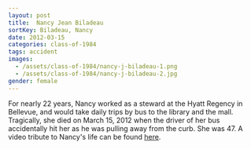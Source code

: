 ```yaml
---
layout: post
title:  Nancy Jean Biladeau
sortKey: Biladeau, Nancy
date: 2012-03-15
categories: class-of-1984
tags: accident
images:
  - /assets/class-of-1984/nancy-j-biladeau-1.png
  - /assets/class-of-1984/nancy-j-biladeau-2.jpg
gender: female
---
```

For nearly 22 years, Nancy worked as a steward at the Hyatt Regency in Bellevue, and would take daily trips by bus to the library and the mall. Tragically, she died on March 15, 2012 when the driver of her bus accidentally hit her as he was pulling away from the curb. She was 47. A video tribute to Nancy's life can be found [here](http://safeshare.tv/w/djdeKzsvWE).
